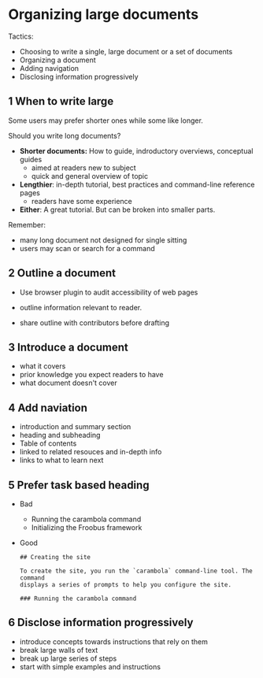 # Organizing large documents

Tactics:

- Choosing to write a single, large document or a set of documents
- Organizing a document
- Adding navigation
- Disclosing information progressively



## 1 When to write large

Some users may prefer shorter ones while some like longer. 

Should you write long documents?

- **Shorter documents:** How to guide, indroductory overviews, conceptual guides
  - aimed at readers new to subject
  - quick and general overview of topic
- **Lengthier**: in-depth tutorial, best practices and command-line reference pages
  - readers have some experience
- **Either**: A great tutorial. But can be broken into smaller parts.

Remember:

- many long document not designed for single sitting
- users may scan or search for a command

## 2 Outline a document

- Use browser plugin to audit accessibility of web pages

- outline information relevant to reader.
- share outline with contributors before drafting

## 3 Introduce a document

- what it covers
- prior knowledge you expect readers to have
- what document doesn't cover

## 4 Add naviation

- introduction and summary section
- heading and subheading
- Table of contents
- linked to related resouces and in-depth info
- links to what to learn next



## 5 Prefer task based heading

- Bad

  - Running the carambola command
  - Initializing the Froobus framework

- Good

  ```
  ## Creating the site
  
  To create the site, you run the `carambola` command-line tool. The command
  displays a series of prompts to help you configure the site.
  
  ### Running the carambola command
  ```

## 6 Disclose information progressively

- introduce concepts towards instructions that rely on them
- break large walls of text
- break up large series of steps
- start with simple examples and instructions